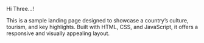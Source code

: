 Hi Three...!

This is a sample landing page designed to showcase a country’s culture, tourism, and key highlights. Built with HTML, CSS, and JavaScript, it offers a responsive and visually appealing layout.